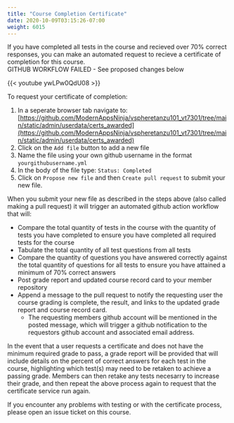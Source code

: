 ```yaml
---
title: "Course Completion Certificate"
date: 2020-10-09T03:15:26-07:00
weight: 6015
---
```


If you have completed all tests in the course and recieved over 70% correct responses, you can make an automated request to recieve a certificate of completion for this course.  
  GITHUB WORKFLOW FAILED - See proposed changes below

{{< youtube ywLPw0QdU08 >}}
  
  
To request your certificate of completion:
1. In a seperate browser tab navigate to: [https://github.com/ModernAppsNinja/vspheretanzu101_vt7301/tree/main/static/admin/userdata/certs_awarded](https://github.com/ModernAppsNinja/vspheretanzu101_vt7301/tree/main/static/admin/userdata/certs_awarded)
2. Click on the `Add file` button to add a new file
3. Name the file using your own github username in the format `yourgithubusername.yml`
4. In the body of the file type: `Status: Completed`
5. Click on `Propose new file` and then `Create pull request` to submit your new file. 

When you submit your new file as described in the steps above (also called making a pull request) it will trigger an automated github action workflow that will:
- Compare the total quantity of tests in the course with the quantity of tests you have completed to ensure you have completed all required tests for the course
- Tabulate the total quantity of all test questions from all tests
- Compare the quantity of questions you have answered correctly against the total quantity of questions for all tests to ensure you have attained a minimum of 70% correct answers
- Post grade report and updated course record card to your member repository
- Append a message to the pull request to notify the requesting user the course grading is complete, the result, and links to the updated grade report and course record card. 
  - The requesting members github account will be mentioned in the posted message, which will trigger a github notification to the requestors github account and associated email address. 

In the event that a user requests a certificate and does not have the minimum required grade to pass, a grade report will be provided that will include details on the percent of correct answers for each test in the course, highlighting which test(s) may need to be retaken to achieve a passing grade. Members can then retake any tests necesarry to increase their grade, and then repeat the above process again to request that the certificate service run again. 

If you encounter any problems with testing or with the certificate process, please open an issue ticket on this course.


